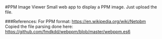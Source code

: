 #PPM Image Viewer
Small web app to display a PPM image. Just upload the file.

###References:
For PPM format:
https://en.wikipedia.org/wiki/Netpbm
Copied the file parsing done here:
https://github.com/fmdkdd/webppm/blob/master/webppm.es6
